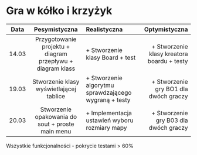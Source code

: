 # Gra w kółko i krzyżyk

|Data  |Pesymistyczna|Realistyczna|Optymistyczna|
:-------------------:|:-------------------:|:-------------------|-------------------:
|14.03| Przygotowanie projektu + diagram przepływu + diagram klass| + Stworzenie klasy Board + test | + Stworzenie klasy kreatora boardu + testy
|19.03| Stworzenie klasy wyświetlającej tablice | + Stworzenie algorytmu sprawdzającego wygraną + testy | + Stworzenie gry BO1 dla dwóch graczy
|20.03| Stworzenie opakowania do sout + proste main menu | + Implementacja ustawień wyboru rozmiary mapy | + Stworzenie gry B03 dla dwóch graczy



Wszystkie funkcjonalności - pokrycie testami > 60%

